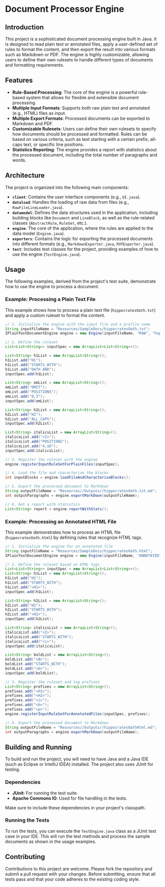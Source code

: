 # Document Processor Engine

## Introduction

This project is a sophisticated document processing engine built in Java. It is designed to read plain text or annotated files, apply a user-defined set of rules to format the content, and then export the result into various formats such as Markdown or PDF. The engine is highly customizable, allowing users to define their own rulesets to handle different types of documents and formatting requirements.

## Features

- **Rule-Based Processing**: The core of the engine is a powerful rule-based system that allows for flexible and extensible document processing.
- **Multiple Input Formats**: Supports both raw plain text and annotated (e.g., HTML) files as input.
- **Multiple Export Formats**: Processed documents can be exported to Markdown and PDF.
- **Customizable Rulesets**: Users can define their own rulesets to specify how documents should be processed and formatted. Rules can be based on various criteria, such as text starting with a certain prefix, all-caps text, or specific line positions.
- **Statistics Reporting**: The engine provides a report with statistics about the processed document, including the total number of paragraphs and words.

## Architecture

The project is organized into the following main components:

- **`client`**: Contains the user interface components (e.g., `UI.java`).
- **`dataload`**: Handles the loading of raw data from files (e.g., `RawFileLineLoader.java`).
- **`datamodel`**: Defines the data structures used in the application, including building blocks like `Document` and `LineBlock`, as well as the rule-related classes (`AbstractRule`, `RuleSet`, etc.).
- **`engine`**: The core of the application, where the rules are applied to the data model (`Engine.java`).
- **`exporters`**: Contains the logic for exporting the processed documents into different formats (e.g., `MarkdownExporter.java`, `PdfExporter.java`).
- **`test`**: Includes test classes for the project, providing examples of how to use the engine (`TestEngine.java`).

## Usage

The following examples, derived from the project's test suite, demonstrate how to use the engine to process a document.

### Example: Processing a Plain Text File

This example shows how to process a plain text file (`hippocratesOath.txt`) and apply a custom ruleset to format the content.

```java
// 1. Initialize the engine with the input file and a profile name
String inputFileName = "Resources/SampleDocs/hippocratesOath.txt";
IPlainTextDocumentEngine engine = new Engine(inputFileName, "RAW", "happyhippo");

// 2. Define the ruleset
List<List<String>> inputSpec = new ArrayList<List<String>>();

List<String> h1List = new ArrayList<String>();
h1List.add("H1");
h1List.add("STARTS_WITH");
h1List.add("OATH AND");
inputSpec.add(h1List);

List<String> omList = new ArrayList<String>();
omList.add("OMIT");
omList.add("POSITIONS");
omList.add("0,3");
inputSpec.add(omList);

List<String> h2List = new ArrayList<String>();
h2List.add("H2");
h2List.add("ALL_CAPS");
inputSpec.add(h2List);

List<String> italicsList = new ArrayList<String>();
italicsList.add("<I>");
italicsList.add("POSITIONS");
italicsList.add("4,16");
inputSpec.add(italicsList);

// 3. Register the ruleset with the engine
engine.registerInputRuleSetForPlainFiles(inputSpec);

// 4. Load the file and characterize the blocks
int inputBlocks = engine.loadFileAndCharacterizeBlocks();

// 5. Export the processed document to Markdown
String outputFileName = "Resources//Outputs//hippocratesOath.txt.md";
int outputParagraphs = engine.exportMarkDown(outputFileName);

// 6. Get a report with statistics
List<String> report = engine.reportWithStats();
```

### Example: Processing an Annotated HTML File

This example demonstrates how to process an HTML file (`hippocratesOath.html`) by defining rules that recognize HTML tags.

```java
// 1. Initialize the engine for an annotated file
String inputFileName = "Resources/SampleDocs/hippocratesOath.html";
IPlainTextDocumentEngine engine = new Engine(inputFileName, "ANNOTATED", "happyhippoHTML");

// 2. Define the ruleset based on HTML tags
List<List<String>> inputSpec = new ArrayList<List<String>>();
List<String> h1List = new ArrayList<String>();
h1List.add("H1");
h1List.add("STARTS_WITH");
h1List.add("<H1>");
inputSpec.add(h1List);

List<String> h2List = new ArrayList<String>();
h2List.add("H2");
h2List.add("STARTS_WITH");
h2List.add("<H2>");
inputSpec.add(h2List);

List<String> italicsList = new ArrayList<String>();
italicsList.add("<I>");
italicsList.add("STARTS_WITH");
italicsList.add("<i>");
inputSpec.add(italicsList);

List<String> boldList = new ArrayList<String>();
boldList.add("<B>");
boldList.add("STARTS_WITH");
boldList.add("<b>");
inputSpec.add(boldList);

// 3. Register the ruleset and tag prefixes
List<String> prefixes = new ArrayList<String>();
prefixes.add("<H1>");
prefixes.add("<H2>");
prefixes.add("<i>");
prefixes.add("<b>");
prefixes.add("<p>");
engine.registerInputRuleSetForAnnotatedFiles(inputSpec, prefixes);

// 4. Export the processed document to Markdown
String outputFileName = "Resources//Outputs//hippocratesOathHtml.md";
int outputParagraphs = engine.exportMarkDown(outputFileName);
```

## Building and Running

To build and run the project, you will need to have Java and a Java IDE (such as Eclipse or IntelliJ IDEA) installed. The project also uses JUnit for testing.

### Dependencies

- **JUnit**: For running the test suite.
- **Apache Commons IO**: Used for file handling in the tests.

Make sure to include these dependencies in your project's classpath.

### Running the Tests

To run the tests, you can execute the `TestEngine.java` class as a JUnit test case in your IDE. This will run the test methods and process the sample documents as shown in the usage examples.

## Contributing

Contributions to this project are welcome. Please fork the repository and submit a pull request with your changes. Before submitting, ensure that all tests pass and that your code adheres to the existing coding style.